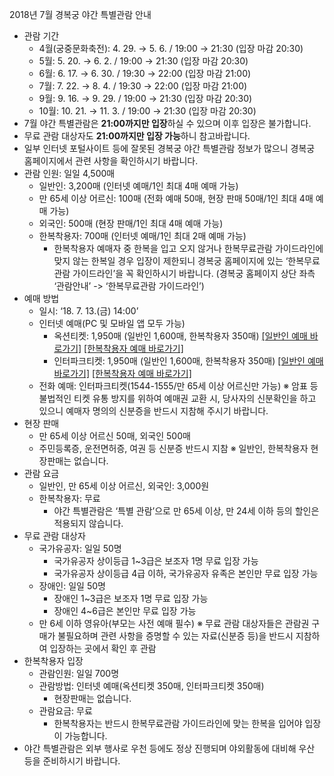 2018년 7월 경복궁 야간 특별관람 안내
- 관람 기간
  - 4월(궁중문화축전): 4. 29. → 5. 6. / 19:00 → 21:30 (입장 마감 20:30)
  - 5월: 5. 20. → 6. 2. / 19:00 → 21:30 (입장 마감 20:30)
  - 6월: 6. 17. → 6. 30. / 19:30 → 22:00 (입장 마감 21:00)
  - 7월: 7. 22. → 8. 4. / 19:30 → 22:00 (입장 마감 21:00)
  - 9월: 9. 16. → 9. 29. / 19:00 → 21:30 (입장 마감 20:30)
  - 10월: 10. 21. → 11. 3. / 19:00 → 21:30 (입장 마감 20:30)
- 7월 야간 특별관람은 **21:00까지만 입장**하실 수 있으며 이후 입장은 불가합니다.
- 무료 관람 대상자도 **21:00까지만 입장 가능**하니 참고바랍니다.
- 일부 인터넷 포털사이트 등에 잘못된 경복궁 야간 특별관람 정보가 많으니 경복궁 홈페이지에서 관련 사항을 확인하시기 바랍니다.
- 관람 인원: 일일 4,500매
  - 일반인: 3,200매 (인터넷 예매/1인 최대 4매 예매 가능)
  - 만 65세 이상 어르신: 100매 (전화 예매 50매, 현장 판매 50매/1인 최대 4매 예매 가능)
  - 외국인: 500매 (현장 판매/1인 최대 4매 예매 가능)
  - 한복착용자: 700매 (인터넷 예매/1인 최대 2매 예매 가능)
    * 한복착용자 예매자 중 한복을 입고 오지 않거나 한복무료관람 가이드라인에 맞지 않는 한복일 경우 입장이 제한되니 경복궁 홈페이지에 있는 ‘한복무료관람 가이드라인’을 꼭 확인하시기 바랍니다. (경복궁 홈페이지 상단 좌측 ‘관람안내’ -> ‘한복무료관람 가이드라인’)
- 예매 방법
  - 일시: ‘18. 7. 13.(금) 14:00’
  - 인터넷 예매(PC 및 모바일 앱 모두 가능)
    * 옥션티켓: 1,950매 (일반인 1,600매, 한복착용자 350매) [[일반인 예매 바로가기]](http://ticket1.auction.co.kr/vip/item?Idperf=35045) [[한복착용자 예매 바로가기]](http://ticket1.auction.co.kr/vip/item?Idperf=35048)
    * 인터파크티켓: 1,950매 (일반인 1,600매, 한복착용자 350매) [[일반인 예매 바로가기]](http://ticket.interpark.com/Ticket/Goods/GoodsInfo.asp?GoodsCode=18009309) [[한복착용자 예매 바로가기]](http://ticket.interpark.com/Ticket/Goods/GoodsInfo.asp?GoodsCode=18009310)
  - 전화 예매: 인터파크티켓(1544-1555/만 65세 이상 어르신만 가능)
    ※ 암표 등 불법적인 티켓 유통 방지를 위하여 예매권 교환 시, 당사자의 신분확인을 하고 있으니 예매자 명의의 신분증을 반드시 지참해 주시기 바랍니다.
- 현장 판매
  - 만 65세 이상 어르신 50매, 외국인 500매
  - 주민등록증, 운전면허증, 여권 등 신분증 반드시 지참
    ※ 일반인, 한복착용자 현장판매는 없습니다.
- 관람 요금
  - 일반인, 만 65세 이상 어르신, 외국인: 3,000원
  - 한복착용자: 무료
    * 야간 특별관람은 ‘특별 관람’으로 만 65세 이상, 만 24세 이하 등의 할인은 적용되지 않습니다.
- 무료 관람 대상자
  - 국가유공자: 일일 50명
    * 국가유공자 상이등급 1~3급은 보조자 1명 무료 입장 가능
    * 국가유공자 상이등급 4급 이하, 국가유공자 유족은 본인만 무료 입장 가능
  - 장애인: 일일 50명
    * 장애인 1~3급은 보조자 1명 무료 입장 가능
    * 장애인 4~6급은 본인만 무료 입장 가능
  - 만 6세 이하 영유아(부모는 사전 예매 필수)
    ※ 무료 관람 대상자들은 관람권 구매가 불필요하며 관련 사항을 증명할 수 있는 자료(신분증 등)을 반드시 지참하여 입장하는 곳에서 확인 후 관람
- 한복착용자 입장
  - 관람인원: 일일 700명
  - 관람방법: 인터넷 예매(옥션티켓 350매, 인터파크티켓 350매)
    * 현장판매는 없습니다.
  - 관람요금: 무료
    * 한복착용자는 반드시 한복무료관람 가이드라인에 맞는 한복을 입어야 입장이 가능합니다.
- 야간 특별관람은 외부 행사로 우천 등에도 정상 진행되며 야외활동에 대비해 우산 등을 준비하시기 바랍니다.